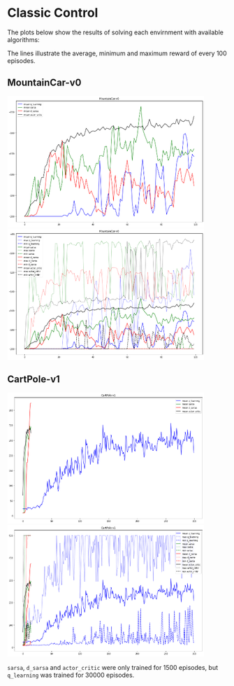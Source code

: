 # Classic Control

The plots below show the results of solving each envirnment with available algorithms:

The lines illustrate the average, minimum and maximum reward of every 100 episodes.

## MountainCar-v0

<p float="left">
 <img src="./imgs/MountainCar-v0.png" width="450" height="300"/>
 <img src="./imgs/MountainCar-v0_all.png" width="450" height="300"/>
</p>

## CartPole-v1

<p>
 <img src="./imgs/CartPole-v1.png" width="450" height="300"/>
 <img src="./imgs/CartPole-v1_all.png" width="450" height="300"/>
</p>

`sarsa`, `d_sarsa` and `actor_critic` were only trained for 1500 episodes, but `q_learning` was trained for 30000 episodes.
